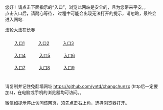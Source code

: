 您好！请点击下面指示的“入口”，浏览此网站是安全的，且为您带来平安。。 <br/>
点击入口后，请耐心等待， 过程中可能会出现无法打开的提示，请忽略，最终会进入网站. </br>

法轮大法在长春<br/>
<div style="padding:10px"><a style="margin:20px" target="_blank" href="https://dnzj1njoy0lv3.cloudfront.net/2Qpsp?euvhit" id="ccLink1" rel="nofollow">入口1</a> <a target="_blank" style="margin:20px" href="https://d12tvb0kbkq104.cloudfront.net/2Qpsp?fffrwgy" id="ccLink2" rel="nofollow">入口2</a> <a style="margin:20px" target="_blank" href="https://d3jfx6w0ni963z.cloudfront.net/2Qpsp?kdbziqds" id="ccLink3" rel="nofollow">入口3</a></div>

<div style="padding:10px" ><a style="margin:20px" target="_blank" href="https://dnzj1njoy0lv3.cloudfront.net/2Qpsp?euvhit" id="ccLink4" rel="nofollow">入口4</a> <a style="margin:20px" href="https://d12tvb0kbkq104.cloudfront.net/2Qpsp?fffrwgy" target="_blank" id="ccLink5" rel="nofollow">入口5</a> <a style="margin:20px" href="https://d3jfx6w0ni963z.cloudfront.net/2Qpsp?kdbziqds" target="_blank" id="ccLink6" rel="nofollow">入口6</a></div>

<div style="padding:10px"><a style="margin:20px" target="_blank" href="https://dnzj1njoy0lv3.cloudfront.net/2Qpsp?euvhit" id="ccLink7" rel="nofollow">入口7</a> <a style="margin:20px" href="https://d12tvb0kbkq104.cloudfront.net/2Qpsp?fffrwgy" target="_blank" id="ccLink8" rel="nofollow">入口8</a> <a style="margin:20px" target="_blank" href="https://d3jfx6w0ni963z.cloudfront.net/2Qpsp?kdbziqds" id="ccLink9" rel="nofollow">入口9</a></div>

<br/>



请复制并记住免翻墙网址 https://github.com/yntd/changchunzx (http后一定要加s)，在电脑或手机的浏览器均可访问。。<br/>

微信如提示停止访问该网页，须先点击右上角，选择浏览器打开。
